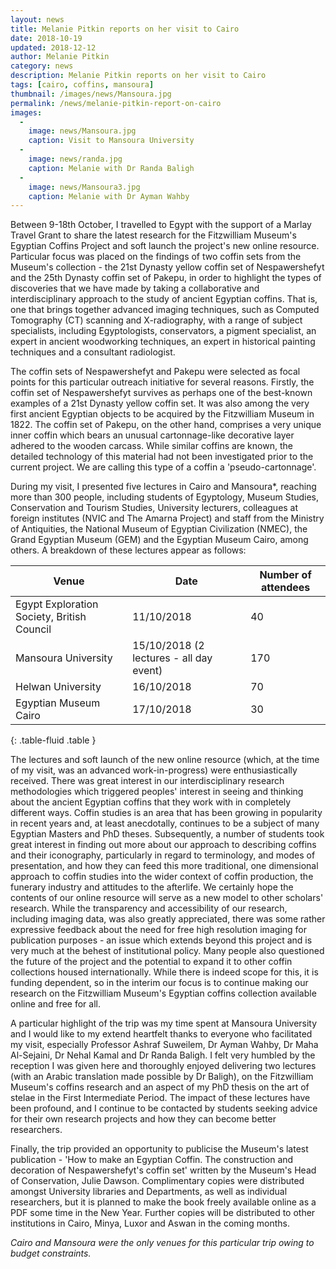 ```yaml
---
layout: news
title: Melanie Pitkin reports on her visit to Cairo
date: 2018-10-19
updated: 2018-12-12
author: Melanie Pitkin
category: news
description: Melanie Pitkin reports on her visit to Cairo
tags: [cairo, coffins, mansoura]
thumbnail: /images/news/Mansoura.jpg
permalink: /news/melanie-pitkin-report-on-cairo
images:
  -
    image: news/Mansoura.jpg
    caption: Visit to Mansoura University
  -
    image: news/randa.jpg
    caption: Melanie with Dr Randa Baligh
  -
    image: news/Mansoura3.jpg
    caption: Melanie with Dr Ayman Wahby
---
```



Between 9-18th October, I travelled to Egypt with the support of a Marlay Travel Grant to share the latest research for the Fitzwilliam Museum's Egyptian Coffins Project and soft launch the project's new online resource. Particular focus was placed on the findings of two coffin sets from the Museum's collection - the 21st Dynasty yellow coffin set of Nespawershefyt and the 25th Dynasty coffin set of Pakepu, in order to highlight the types of discoveries that we have made by taking a collaborative and interdisciplinary approach to the study of ancient Egyptian coffins. That is, one that brings together advanced imaging techniques, such as Computed Tomography (CT) scanning and X-radiography, with a range of subject specialists, including Egyptologists, conservators, a pigment specialist, an expert in ancient woodworking techniques, an expert in historical painting techniques and a consultant radiologist.

The coffin sets of Nespawershefyt and Pakepu were selected as focal points for this particular outreach initiative for several reasons. Firstly, the coffin set of Nespawershefyt survives as perhaps one of the best-known examples of a 21st Dynasty yellow coffin set. It was also among the very first ancient Egyptian objects to be acquired by the Fitzwilliam Museum in 1822. The coffin set of Pakepu, on the other hand, comprises a very unique inner coffin which bears an unusual cartonnage-like decorative layer adhered to the wooden carcass. While similar coffins are known, the detailed technology of this material had not been investigated prior to the current project. We are calling this type of a coffin a 'pseudo-cartonnage'.

During my visit, I presented five lectures in Cairo and Mansoura*, reaching more than 300 people, including students of Egyptology, Museum Studies, Conservation and Tourism Studies, University lecturers, colleagues at foreign institutes (NVIC and The Amarna Project) and staff from the Ministry of Antiquities, the National Museum of Egyptian Civilization (NMEC), the Grand Egyptian Museum (GEM) and the Egyptian Museum Cairo, among others. A breakdown of these lectures appear as follows:


| Venue                                      | Date                                    | Number of attendees |
|--------------------------------------------|-----------------------------------------|---------------------|
| Egypt Exploration Society, British Council | 11/10/2018                              | 40                  |
| Mansoura University                        | 15/10/2018 (2 lectures - all day event) | 170                 |
| Helwan University                          | 16/10/2018                              | 70                  |
| Egyptian Museum Cairo                      | 17/10/2018                              | 30                  |
{: .table-fluid .table }

The lectures and soft launch of the new online resource (which, at the time of my visit, was an advanced work-in-progress) were enthusiastically received. There was great interest in our interdisciplinary research methodologies which triggered peoples' interest in seeing and thinking about the ancient Egyptian coffins that they work with in completely different ways. Coffin studies is an area that has been growing in popularity in recent years and, at least anecdotally, continues to be a subject of many Egyptian Masters and PhD theses. Subsequently, a number of students took great interest in finding out more about our approach to describing coffins and their iconography, particularly in regard to terminology, and modes of presentation, and how they can feed this more traditional, one dimensional approach to coffin studies into the wider context of coffin production, the funerary industry and attitudes to the afterlife. We certainly hope the contents of our online resource will serve as a new model to other scholars' research. While the transparency and accessibility of our research, including imaging data, was also greatly appreciated, there was some rather expressive feedback about the need for free high resolution imaging for publication purposes - an issue which extends beyond this project and is very much at the behest of institutional policy. Many people also questioned the future of the project and the potential to expand it to other coffin collections housed internationally. While there is indeed scope for this, it is funding dependent, so in the interim our focus is to continue making our research on the Fitzwilliam Museum's Egyptian coffins collection available online and free for all.

A particular highlight of the trip was my time spent at Mansoura University and I would like to my extend heartfelt thanks to everyone who facilitated my visit, especially Professor Ashraf Suweilem, Dr Ayman Wahby, Dr Maha Al-Sejaini, Dr Nehal Kamal and Dr Randa Baligh. I felt very humbled by the reception I was given here and thoroughly enjoyed delivering two lectures (with an Arabic translation made possible by Dr Baligh), on the Fitzwilliam Museum's coffins research and an aspect of my PhD thesis on the art of stelae in the First Intermediate Period. The impact of these lectures have been profound, and I continue to be contacted by students seeking advice for their own research projects and how they can become better researchers.

Finally, the trip provided an opportunity to publicise the Museum's latest publication - 'How to make an Egyptian Coffin. The construction and decoration of Nespawershefyt's coffin set' written by the Museum's Head of Conservation, Julie Dawson. Complimentary copies were distributed amongst University libraries and Departments, as well as individual researchers, but it is planned to make the book freely available online as a PDF some time in the New Year. Further copies will be distributed to other institutions in Cairo, Minya, Luxor and Aswan in the coming months.

*Cairo and Mansoura were the only venues for this particular trip owing to budget constraints.*
